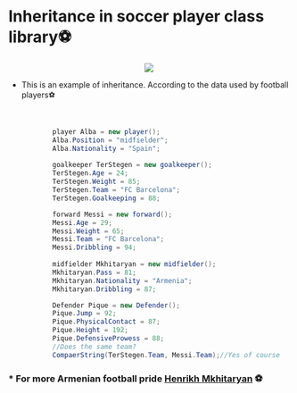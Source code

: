 
# Inheritance in soccer player class library:soccer:

<p align="center">
<img src="http://ytimg.googleusercontent.com/vi/9vTiObCQajg/mqdefault.jpg">
</p>

 * This is an example of inheritance.
 According to the data used by football players:soccer:
 <br>
 
 ```csharp
            player Alba = new player();
            Alba.Position = "midfielder";
            Alba.Nationality = "Spain";
            
            goalkeeper TerStegen = new goalkeeper();
            TerStegen.Age = 24;
            TerStegen.Weight = 85;
            TerStegen.Team = "FC Barcelona";
            TerStegen.Goalkeeping = 88;

            forward Messi = new forward();
            Messi.Age = 29;
            Messi.Weight = 65;
            Messi.Team = "FC Barcelona";
            Messi.Dribbling = 94;
           
            midfielder Mkhitaryan = new midfielder();
            Mkhitaryan.Pass = 81;
            Mkhitaryan.Nationality = "Armenia";
            Mkhitaryan.Dribbling = 87;

            Defender Pique = new Defender();
            Pique.Jump = 92;
            Pique.PhysicalContact = 87;
            Pique.Height = 192;
            Pique.DefensiveProwess = 88;
            //Does the same team?
            CompaerString(TerStegen.Team, Messi.Team);//Yes of course
```

### * For more Armenian football pride [Henrikh Mkhitaryan](https://en.wikipedia.org/wiki/Henrikh_Mkhitaryan) :soccer:<br>


 

 
